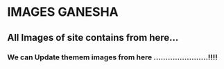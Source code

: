 # IMAGES GANESHA

## All Images of site contains from here...

### We can Update themem images from here .......................!!!!
